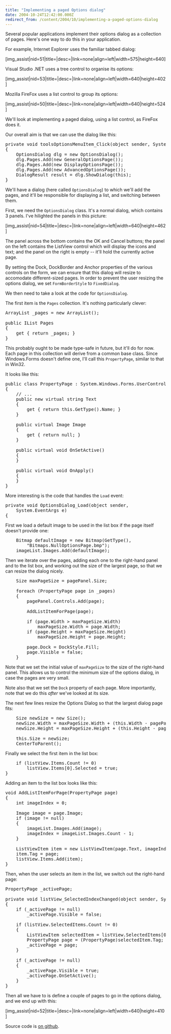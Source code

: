 ```yaml
---
title: "Implementing a paged Options dialog"
date: 2004-10-24T12:42:00.000Z
redirect_from: /content/2004/10/implementing-a-paged-options-dialog
---
```

Several popular applications implement their options dialog as a collection of pages. Here's one way to do this in your application.

For example, Internet Explorer uses the familiar tabbed dialog:

[img_assist|nid=51|title=|desc=|link=none|align=left|width=575|height=640]

Visual Studio .NET uses a tree control to organise its options:

[img_assist|nid=53|title=|desc=|link=none|align=left|width=640|height=402]

Mozilla FireFox uses a list control to group its options:

[img_assist|nid=50|title=|desc=|link=none|align=left|width=640|height=524]

We'll look at implementing a paged dialog, using a list control, as FireFox does it.

Our overall aim is that we can use the dialog like this:

<pre>private void toolsOptionsMenuItem_Click(object sender, System.EventArgs e)
{
    OptionsDialog dlg = new OptionsDialog();
    dlg.Pages.Add(new GeneralOptionsPage());
    dlg.Pages.Add(new DisplayOptionsPage());
    dlg.Pages.Add(new AdvancedOptionsPage());
    DialogResult result = dlg.ShowDialog(this);
}</pre>

We'll have a dialog (here called `OptionsDialog`) to which we'll add the pages, and it'll be responsible for displaying a list, and switching between them.

First, we need the `OptionsDialog` class. It's a normal dialog, which contains 3 panels. I've hilighted the panels in this picture:

[img_assist|nid=54|title=|desc=|link=none|align=left|width=640|height=462]

The panel across the bottom contains the OK and Cancel buttons; the panel on the left contains the ListView control which will display the icons and text; and the panel on the right is empty -- it'll hold the currently active page.

By setting the Dock, DockBorder and Anchor properties of the various controls on the form, we can ensure that this dialog will resize to accomodate different-sized pages. In order to prevent the user resizing the options dialog, we set `FormBorderStyle` to `FixedDialog`.

We then need to take a look at the code for `OptionsDialog`.

The first item is the `Pages` collection. It's nothing particularly clever:

<pre>ArrayList _pages = new ArrayList();

public IList Pages
{
    get { return _pages; }
}</pre>

This probably ought to be made type-safe in future, but it'll do for now.
Each page in this collection will derive from a common base class. Since Windows.Forms doesn't define one, I'll call this `PropertyPage`, similar to that in Win32.

It looks like this:

<pre>public class PropertyPage : System.Windows.Forms.UserControl
{
    // ...
    public new virtual string Text
    {
        get { return this.GetType().Name; }
    }

    public virtual Image Image
    {
        get { return null; }
    }

    public virtual void OnSetActive()
    {
    }

    public virtual void OnApply()
    {
    }
}</pre>

More interesting is the code that handles the `Load` event:

<pre>private void OptionsDialog_Load(object sender,
    System.EventArgs e)
{</pre>

First we load a default image to be used in the list box if the page itself doesn't provide one:

<pre>    Bitmap defaultImage = new Bitmap(GetType(),
        "Bitmaps.NullOptionsPage.bmp");
    imageList.Images.Add(defaultImage);</pre>

Then we iterate over the pages, adding each one to the right-hand panel and to the list box, and working out the size of the largest page, so that we can resize the dialog nicely.

<pre>    Size maxPageSize = pagePanel.Size;

    foreach (PropertyPage page in _pages)
    {
        pagePanel.Controls.Add(page);

        AddListItemForPage(page);

        if (page.Width > maxPageSize.Width)
            maxPageSize.Width = page.Width;
        if (page.Height > maxPageSize.Height)
            maxPageSize.Height = page.Height;

        page.Dock = DockStyle.Fill;
        page.Visible = false;
    }</pre>

Note that we set the initial value of `maxPageSize` to the size of the right-hand panel. This allows us to control the minimum size of the options dialog, in case the pages are very small.

Note also that we set the `Dock` property of each page. More importantly, note that we do this _after_ we've looked at its size.

The next few lines resize the Options Dialog so that the largest dialog page fits:

<pre>    Size newSize = new Size();
    newSize.Width = maxPageSize.Width + (this.Width - pagePanel.Width);
    newSize.Height = maxPageSize.Height + (this.Height - pagePanel.Height);

    this.Size = newSize;
    CenterToParent();</pre>

Finally we select the first item in the list box:

<pre>    if (listView.Items.Count != 0)
        listView.Items[0].Selected = true;
}</pre>

Adding an item to the list box looks like this:

<pre>void AddListItemForPage(PropertyPage page)
{
    int imageIndex = 0;

    Image image = page.Image;
    if (image != null)
    {
        imageList.Images.Add(image);
        imageIndex = imageList.Images.Count - 1;
    }

    ListViewItem item = new ListViewItem(page.Text, imageIndex);
    item.Tag = page;
    listView.Items.Add(item);
}</pre>

Then, when the user selects an item in the list, we switch out the right-hand page:

<pre>PropertyPage _activePage;

private void listView_SelectedIndexChanged(object sender, System.EventArgs e)
{
    if (_activePage != null)
        _activePage.Visible = false;

    if (listView.SelectedItems.Count != 0)
    {
        ListViewItem selectedItem = listView.SelectedItems[0];
        PropertyPage page = (PropertyPage)selectedItem.Tag;
        _activePage = page;
    }

    if (_activePage != null)
    {
        _activePage.Visible = true;
        _activePage.OnSetActive();
    }
}</pre>

Then all we have to is define a couple of pages to go in the options dialog, and we end up with this:

[img_assist|nid=52|title=|desc=|link=none|align=left|width=640|height=410]

Source code is [on github](https://github.com/rlipscombe/paged-options-dialog).
